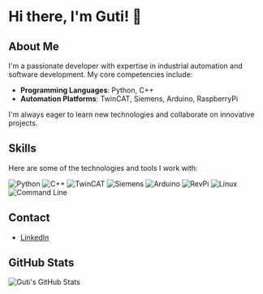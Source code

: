 # Hi there, I'm Guti! 👋

## About Me

I'm a passionate developer with expertise in industrial automation and software development. My core competencies include:

- **Programming Languages**: Python, C++
- **Automation Platforms**: TwinCAT, Siemens, Arduino, RaspberryPi

I'm always eager to learn new technologies and collaborate on innovative projects.

## Skills

Here are some of the technologies and tools I work with:

![Python](https://img.shields.io/badge/-Python-3776AB?style=flat-square&logo=python&logoColor=white)
![C++](https://img.shields.io/badge/-C++-00599C?style=flat-square&logo=c%2B%2B&logoColor=white)
![TwinCAT](https://img.shields.io/badge/-TwinCAT-FF0000?style=flat-square&logo=beckhoff&logoColor=white)
![Siemens](https://img.shields.io/badge/-Siemens-009999?style=flat-square&logo=siemens&logoColor=white)
![Arduino](https://img.shields.io/badge/-Arduino-00979D?style=flat-square&logo=arduino&logoColor=white)
![RevPi](https://img.shields.io/badge/-RevPi-FE7A16?style=flat-square&logo=raspberry-pi&logoColor=white)
![Linux](https://img.shields.io/badge/Linux-FCC624?style=flat-square&logo=linux&logoColor=black)
![Command Line](https://img.shields.io/badge/Command_Line-4EAA25?style=flat-square&logo=gnu-bash&logoColor=white)


## Contact
-  [LinkedIn](https://www.linkedin.com/in/fabian-gutjahr/)

## GitHub Stats

![Guti's GitHub Stats](https://github-readme-stats.vercel.app/api?username=yourusername&show_icons=true&theme=radical)
